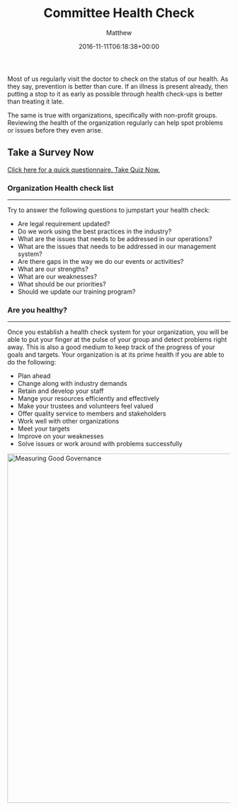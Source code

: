 ﻿---
id: 6131
title: Committee Health Check
date: 2016-11-11T06:18:38+00:00
author: Matthew
layout: post
guid: http://processpa.com/?p=6131
permalink: /ExecutiveMatters/committee-health-check/
---
Most of us regularly visit the doctor to check on the status of our health. As they say, prevention is better than cure. If an illness is present already, then putting a stop to it as early as possible through health check-ups is better than treating it late. 

The same is true with organizations, specifically with non-profit groups. Reviewing the health of the organization regularly can help spot problems or issues before they even arise. 

## Take a Survey Now

<a href="https://mgrowan.typeform.com/to/yVqdCl" target="_blank">Click here for a quick questionnaire. Take Quiz Now.</a>

### Organization Health check list

**** 

Try to answer the following questions to jumpstart your health check: 

  * Are legal requirement updated?
  * Do we work using the best practices in the industry?
  * What are the issues that needs to be addressed in our operations?
  * What are the issues that needs to be addressed in our management system?
  * Are there gaps in the way we do our events or activities?
  * What are our strengths?
  * What are our weaknesses?
  * What should be our priorities?
  * Should we update our training program?

### Are you healthy?

**** 

Once you establish a health check system for your organization, you will be able to put your finger at the pulse of your group and detect problems right away. This is also a good medium to keep track of the progress of your goals and targets. Your organization is at its prime health if you are able to do the following: 

  * Plan ahead
  * Change along with industry demands
  * Retain and develop your staff
  * Mange your resources efficiently and effectively
  * Make your trustees and volunteers feel valued
  * Offer quality service to members and stakeholders
  * Work well with other organizations
  * Meet your targets
  * Improve on your weaknesses
  * Solve issues or work around with problems successfully

[<img title="Measuring Good Governance" style="border-top: 0px; border-right: 0px; background-image: none; border-bottom: 0px; padding-top: 0px; padding-left: 0px; border-left: 0px; display: inline; padding-right: 0px" border="0" alt="Measuring Good Governance" src="http://processpa.com/wp-content/uploads/2016/11/Measuring-Good-Governance_thumb.jpg" width="773" height="788" />](http://processpa.com/wp-content/uploads/2016/11/Measuring-Good-Governance.jpg)